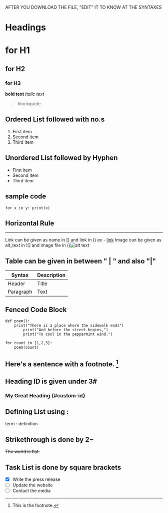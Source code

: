 AFTER YOU DOWNLOAD THE FILE, "EDIT" IT TO KNOW AT THE SYNTAXES 

# Headings	
# for H1
## for H2
### for H3
**bold text**
*Italic	 text*
> blockquote
## Ordered List	followed with no.s 
1. First item
2. Second item
3. Third item
## Unordered List followed by Hyphen
- First item
- Second item
- Third item
## sample code
`for x in y: print(x)`

## Horizontal Rule	
---
Link can be given as name in [] and link in () ex - [link](https://www.example.com)
Image can be given as alt_text in ![] and image file in ()![alt text](image.jpg)
## Table can be given in between  " | " and also "|"
| Syntax | Description |
| ----------- | ----------- |
| Header | Title |
| Paragraph | Text |

## Fenced Code Block
```
def poem():
	print("There is a place where the sidewalk ends")
    	print("And before the street begins,")
    	print("To cool in the peppermint wind.")

for count in [1,2,3]:
    poem(count)
```
## Here's a sentence with a footnote. [^1]
[^1]: This is the footnote.
## Heading ID	is given under 3# 
### My Great Heading {#custom-id}
## Defining List using :
term : definition
## Strikethrough is done by 2~
~~The world is flat.~~
## Task List is done by square brackets 
- [x] Write the press release
- [ ] Update the website
- [ ] Contact the media
